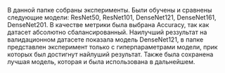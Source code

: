 В данной папке собраны эксперименты. Были обучены и сравнены следующие модели: ResNet50, ResNet101, DenseNet121, DenseNet161, DenseNet201. В качестве метрики была выбрана Accuracy, так как датасет абсолютно сбалансированный. Наилучший реззультат на валидационном датасете показала модель DenseNet121, в папке представлен эксперимент только с гиперпараметрами модели, прик которых был достигнут найлуший результат. Также была сохранена лучшая модель, которая и была использована в дальнейшем. 
